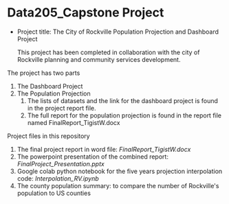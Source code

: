# Data205_Capstone Project

* Project title: The City of Rockville Population Projection and Dashboard Project

  This project has been completed in collaboration with the city of Rockville planning and community services development.
  
The project has two parts
1. The Dashboard Project
2. The Population Projection
   1. The lists of datasets and the link for the dashboard project is found in the project report file.
   2. The full report for the population projection is found in the report file named FinalReport_TigistW.docx

Project files in this repository
1. The final project report in word file: *FinalReport_TigistW.docx*
2. The powerpoint presentation of the combined report: *FinalProject_Presentation.pptx*
3. Google colab python notebook for the five years projection interpolation code: *Interpolation_RV.ipynb*
4. The county population summary: to compare the number of Rockville's population to US counties
